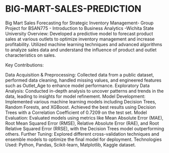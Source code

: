 # BIG-MART-SALES-PREDICTION
Big Mart Sales Forecasting for Strategic Inventory Management- Group Project for BSAN775 - Introduction to Business Analytics -Wichita State University
Overview:
Developed a predictive model to forecast product sales at various outlets to optimize inventory management and increase profitability. Utilized machine learning techniques and advanced algorithms to analyze sales data and understand the influence of product and outlet characteristics on sales.

Key Contributions:

Data Acquisition & Preprocessing: Collected data from a public dataset, performed data cleaning, handled missing values, and engineered features such as Outlet_Age to enhance model performance.
Exploratory Data Analysis: Conducted in-depth analysis to uncover patterns and trends in the data, leading to insights for model refinement.
Model Development: Implemented various machine learning models including Decision Trees, Random Forests, and XGBoost. Achieved the best results using Decision Trees with a Correlation Coefficient of 0.7209 on the test set.
Model Evaluation: Evaluated models using metrics like Mean Absolute Error (MAE), Root Mean Squared Error (RMSE), Relative Absolute Error (RAE), and Root Relative Squared Error (RRSE), with the Decision Trees model outperforming others.
Further Tuning: Explored different cross-validation techniques and ensemble models to optimize the final model for deployment.
Technologies Used: Python, Pandas, Scikit-learn, Matplotlib, Kaggle dataset.
